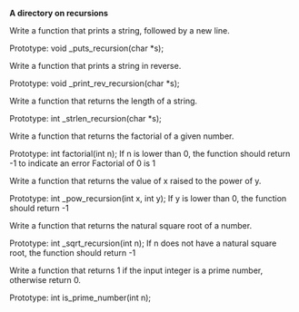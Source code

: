 **A directory on recursions**

Write a function that prints a string, followed by a new line.

Prototype: void _puts_recursion(char *s);


Write a function that prints a string in reverse.

Prototype: void _print_rev_recursion(char *s);


Write a function that returns the length of a string.

Prototype: int _strlen_recursion(char *s);


Write a function that returns the factorial of a given number.

Prototype: int factorial(int n);
If n is lower than 0, the function should return -1 to indicate an error
Factorial of 0 is 1


Write a function that returns the value of x raised to the power of y.

Prototype: int _pow_recursion(int x, int y);
If y is lower than 0, the function should return -1


Write a function that returns the natural square root of a number.

Prototype: int _sqrt_recursion(int n);
If n does not have a natural square root, the function should return -1


Write a function that returns 1 if the input integer is a prime number, otherwise return 0.

Prototype: int is_prime_number(int n);


